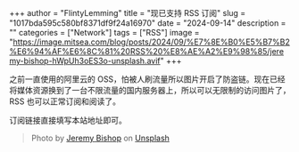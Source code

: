 +++
author = "FlintyLemming"
title = "现已支持 RSS 订阅"
slug = "1017bda595c580bf8371df9f24a16970"
date = "2024-09-14"
description = ""
categories = ["Network"]
tags = ["RSS"]
image = "https://image.mitsea.com/blog/posts/2024/09/%E7%8E%B0%E5%B7%B2%E6%94%AF%E6%8C%81%20RSS%20%E8%AE%A2%E9%98%85/jeremy-bishop-hWpUh3oES3o-unsplash.avif"
+++

之前一直使用的阿里云的 OSS，怕被人刷流量所以图片开启了防盗链。现在已经将媒体资源换到了一台不限流量的国内服务器上，所以可以无限制的访问图片了，RSS 也可以正常订阅和阅读了。

订阅链接直接填写本站地址即可。

> Photo by [Jeremy Bishop](https://unsplash.com/@jeremybishop?utm_content=creditCopyText&utm_medium=referral&utm_source=unsplash) on [Unsplash](https://unsplash.com/photos/a-boat-floating-on-top-of-a-sandy-beach-hWpUh3oES3o?utm_content=creditCopyText&utm_medium=referral&utm_source=unsplash)
  